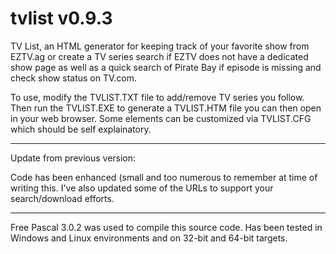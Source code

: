 # tvlist v0.9.3

TV List, an HTML generator for keeping track of your favorite show from EZTV.ag or create a TV series search 
if EZTV does not have a dedicated show page as well as a quick search of Pirate Bay if episode is missing and 
check show status on TV.com.

To use, modify the TVLIST.TXT file to add/remove TV series you follow.  Then run the TVLIST.EXE to generate a 
TVLIST.HTM file you can then open in your web browser. Some elements can be customized via TVLIST.CFG which
should be self explainatory. 

-----------------------

Update from previous version:

Code has been enhanced (small and too numerous to remember at time of writing this. I've also updated some of 
the URLs to support your search/download efforts. 

-----------------------

Free Pascal 3.0.2 was used to compile this source code.  Has been tested in Windows and Linux environments and 
on 32-bit and 64-bit targets.
